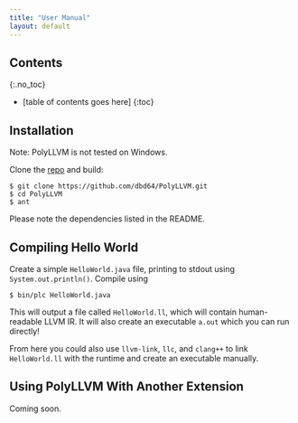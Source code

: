 ```yaml
---
title: "User Manual"
layout: default
---
```


Contents
--------
{:.no_toc}

* [table of contents goes here]
{:toc}


Installation
------------

Note: PolyLLVM is not tested on Windows.

Clone the [repo](https://github.com/dbd64/PolyLLVM) and build:

```
$ git clone https://github.com/dbd64/PolyLLVM.git
$ cd PolyLLVM
$ ant
```

Please note the dependencies listed in the README.


Compiling Hello World
---------------------

Create a simple `HelloWorld.java` file, printing to stdout using `System.out.println()`. Compile using

```
$ bin/plc HelloWorld.java
```

This will output a file called `HelloWorld.ll`, which will contain human-readable LLVM IR. It will also create an executable `a.out` which you can run directly!

From here you could also use `llvm-link`, `llc`, and `clang++` to link `HelloWorld.ll` with the runtime and create an executable manually.


Using PolyLLVM With Another Extension
-------------------------------------

Coming soon.
